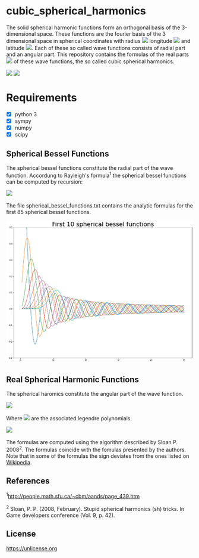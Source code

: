 # cubic_spherical_harmonics
The solid spherical harmonic functions form an orthogonal basis of the 3-dimensional space. These functions are the fourier basis of the 3 dimensional space in spherical coordinates with radius <img src="https://latex.codecogs.com/gif.latex?r" /> longitude <img src="https://latex.codecogs.com/gif.latex?\theta" /> and latitude <img src="https://latex.codecogs.com/gif.latex?\phi" />.
Each of these so called wave functions consists of radial part and an angular part.
This repository contains the formulas of the real parts <img src="https://latex.codecogs.com/gif.latex?\psi_{nlm}" />  of these wave functions, the so called cubic spherical harmonics.

<img src="https://latex.codecogs.com/gif.latex?\psi_{nlm}(r,\theta,\phi)=j_n(r)Y_{lm}(\theta,\phi)" /> 
<img src="https://github.com/janek-gross/cubic_spherical_harmonics/blob/master/wave_functions.gif?raw=true" width="800"  />

# Requirements
- [x] python 3
- [x] sympy
- [x] numpy
- [x] scipy

## Spherical Bessel Functions
The spherical bessel functions constitute the radial part of the wave function.
Accordung to Rayleigh's formula<sup>1</sup> the spherical bessel functions can be computed by recursion:

<img src="https://latex.codecogs.com/gif.latex?j_n(r)=(-\frac{1}{r}\frac{d}{dr})^n\frac{sin(r)}{r}" /> 

The file spherical_bessel_functions.txt contains the analytic formulas for the first 85 spherical bessel functions. 

<img src="https://github.com/janek-gross/cubic_spherical_harmonics/blob/master/spherical_bessel_functions/spherical_bessel_functions.png?raw=true" width="800"  />


## Real Spherical Harmonic Functions

The spherical haromics constitute the angular part of the wave function.

<img src="https://latex.codecogs.com/gif.latex?Y_{lm}(\theta,\phi)=\begin{cases}{\displaystyle}(-1)^m\sqrt{2}\sqrt{\frac{2l+1}{4\pi}\frac{(l-|m|)!}{(l+|m|)!}}P_l^{|m|}(cos\theta)sin(|m|\phi)\\{\displaystyle}(-1)^m\sqrt{\frac{2l+1}{4\pi}}P_l^{m}(cos\theta)\\{\displaystyle}(-1)^m\sqrt{2}\sqrt{\frac{2l+1}{4\pi}\frac{(l-m)!}{(l+m)!}}P_l^{m}(cos\theta)cos(m\phi)\end{cases}" /> 

Where <img src="https://latex.codecogs.com/gif.latex?P_l^m" /> are the associated legendre polynomials.
  
<img src="https://latex.codecogs.com/gif.latex?P_l^m(x)=(-1)^{m}2^{l}(1-x^2)^{m/2}\sum_{k=m}^l\frac{k!}{(k-m)!}x^{k-m}\binom{l}{k}\binom{\frac{l+k-1}{2}}{l}" /> 

The formulas are computed using the algorithm described by Sloan P. 2008<sup>2</sup>. The formulas coincide with the fomulas presented by the authors.
Note that in some of the formulas the sign deviates from the ones listed on <a href=https://en.wikipedia.org/wiki/Table_of_spherical_harmonics#Real_spherical_harmonics>Wikipedia</a>.
  
## References

<sup>1</sup>http://people.math.sfu.ca/~cbm/aands/page_439.htm

<sup>2</sup> Sloan, P. P. (2008, February). Stupid spherical harmonics (sh) tricks. In Game developers conference (Vol. 9, p. 42).

## License
https://unlicense.org
